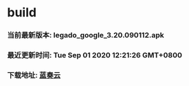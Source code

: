 # build

### 当前最新版本: legado_google_3.20.090112.apk
### 最近更新时间: Tue Sep 01 2020 12:21:26 GMT+0800
### 下载地址: [蓝奏云](https://wwa.lanzous.com/b0d8bblej)
